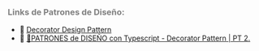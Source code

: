 ### <span style="color:grey">Links de Patrones de Diseño:</span>

- 🔗 [Decorator Design Pattern](https://www.twincontrols.com/community/twincat-knowledgebase/decorator-design-pattern/#post-655)
- 🔗 [🤩PATRONES de DISEÑO con Typescript - Decorator Pattern | PT 2.](https://www.youtube.com/watch?v=6FfqopVI9bo)